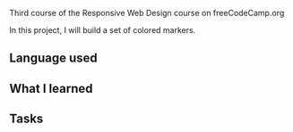 Third course of the Responsive Web Design course on freeCodeCamp.org

In this project, I will build a set of colored markers.

## Language used



## What I learned


## Tasks

